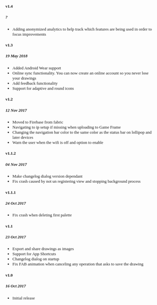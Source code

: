 <style type="text/css">
@font-face {
    font-family: PressStart2P;
    src: url("file:///android_asset/fonts/PressStart2P.ttf")
}
body {
    font-family: PressStart2P;
    font-size: small;
}
</style>

#### v1.4
##### ?

* Adding anonymized analytics to help track which features are being used in order to focus improvements

#### v1.3
##### 19 May 2018

* Added Android Wear support
* Online sync functionality. You can now create an online account so you never lose your drawings
* Add feedback functionality
* Support for adaptive and round icons

#### v1.2
##### 12 Nov 2017

* Moved to Firebase from fabric
* Navigating to ip setup if missing when uploading to Game Frame
* Changing the navigation bar color to the same color as the status bar on lollipop and later devices
* Warn the user when the wifi is off and option to enable

#### v1.1.2
##### 04 Nov 2017

* Make changelog dialog version dependant
* Fix crash caused by not un registering view and stopping background process

#### v1.1.1
##### 24 Oct 2017

* Fix crash when deleting first palette

#### v1.1
##### 23 Oct 2017

* Export and share drawings as images
* Support for App Shortcuts
* Changelog dialog on startup
* Fix FAB animation when canceling any operation that asks to save the drawing

#### v1.0

##### 16 Oct 2017

* Initial release